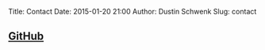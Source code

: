 Title: Contact
Date: 2015-01-20 21:00
Author: Dustin Schwenk
Slug: contact

<h2 class="entry-title">
    <a href="'https://github.com/schwenkmetis">  GitHub</a><br>

<!---
    <a href="https://twitter.com/changeofgauge">   Twitter</a><br>
    <a href="mailto:drschwenk@gmail.com">  Email</a></h2>
-->

